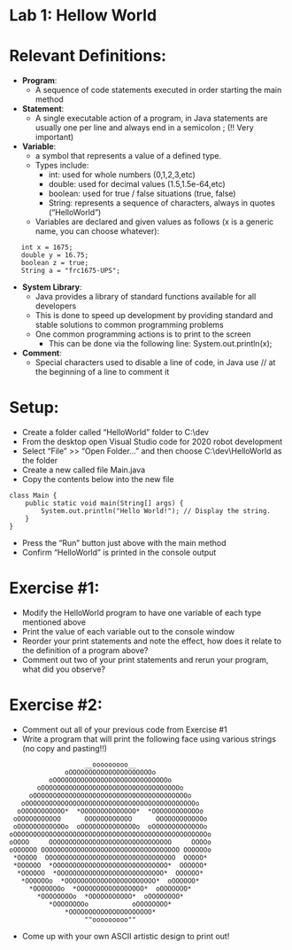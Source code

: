 # Lab 1: Hellow World

# Relevant Definitions:
* **Program**:
  * A sequence of code statements executed in order starting the main method
* **Statement**:
  * A single executable action of a program, in Java statements are usually one per line and always end in a semicolon ; (!! Very important)
* **Variable**: 
  * a symbol that represents a value of a defined type.
  * Types include:
    * int: used for whole numbers (0,1,2,3,etc)
    * double: used for decimal values (1.5,1.5e-64,etc)
    * boolean: used for true / false situations (true, false)
    * String: represents a sequence of characters, always in quotes (“HelloWorld”)
   * Variables are declared and given values as follows (x is a generic name, you can choose whatever):
```  
   int x = 1675;
   double y = 16.75;
   boolean z = true;
   String a = "frc1675-UPS";
```
* **System Library**:
  * Java provides a library of standard functions available for all developers
  * This is done to speed up development by providing standard and stable solutions to common programming problems
  * One common programming actions is to print to the screen
    * This can be done via the following line: System.out.println(x);
* **Comment**:
  * Special characters used to disable a line of code, in Java use // at the beginning of a line to comment it

# Setup:
* Create a folder called “HelloWorld” folder to C:\dev
* From the desktop open Visual Studio code for 2020 robot development
* Select “File” >> “Open Folder…” and then choose C:\dev\HelloWorld as the folder
* Create a new called file Main.java
* Copy the contents below into the new file
```
class Main {
    public static void main(String[] args) {
        System.out.println("Hello World!"); // Display the string.
    }
}
```
* Press the “Run” button just above with the main method
* Confirm “HelloWorld” is printed in the console output

# Exercise #1:
* Modify the HelloWorld program to have one variable of each type mentioned above
* Print the value of each variable out to the console window
* Reorder your print statements and note the effect, how does it relate to the definition of a program above?
* Comment out two of your print statements and rerun your program, what did you observe?


# Exercise #2:
* Comment out all of your previous code from Exercise #1
* Write a program that will print the following face using various strings (no copy and pasting!!)

```
                   __ooooooooo__
              oOOOOOOOOOOOOOOOOOOOOOo
          oOOOOOOOOOOOOOOOOOOOOOOOOOOOOOo
       oOOOOOOOOOOOOOOOOOOOOOOOOOOOOOOOOOOOo
     oOOOOOOOOOOOOOOOOOOOOOOOOOOOOOOOOOOOOOOOo
   oOOOOOOOOOOOOOOOOOOOOOOOOOOOOOOOOOOOOOOOOOOOo
  oOOOOOOOOOOO*  *OOOOOOOOOOOOOO*  *OOOOOOOOOOOOo
 oOOOOOOOOOOO      OOOOOOOOOOOO      OOOOOOOOOOOOo
 oOOOOOOOOOOOOo  oOOOOOOOOOOOOOOo  oOOOOOOOOOOOOOo
oOOOOOOOOOOOOOOOOOOOOOOOOOOOOOOOOOOOOOOOOOOOOOOOOOo
oOOOO     OOOOOOOOOOOOOOOOOOOOOOOOOOOOOOO     OOOOo
oOOOOOO OOOOOOOOOOOOOOOOOOOOOOOOOOOOOOOOOOO OOOOOOo
 *OOOOO  OOOOOOOOOOOOOOOOOOOOOOOOOOOOOOOOO  OOOOO*
 *OOOOOO  *OOOOOOOOOOOOOOOOOOOOOOOOOOOOO*  OOOOOO*
  *OOOOOO  *OOOOOOOOOOOOOOOOOOOOOOOOOOO*  OOOOOO*
   *OOOOOOo  *OOOOOOOOOOOOOOOOOOOOOOO*  oOOOOOO*
     *OOOOOOOo  *OOOOOOOOOOOOOOOOO*  oOOOOOOO*
       *OOOOOOOOo  *OOOOOOOOOOO*  oOOOOOOOO*      
          *OOOOOOOOo           oOOOOOOOO*      
              *OOOOOOOOOOOOOOOOOOOOO*          
                   ""ooooooooo""
```
* Come up with your own ASCII artistic design to print out!

